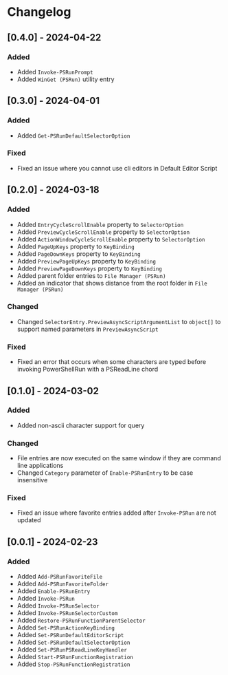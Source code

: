 # Changelog

## [0.4.0] - 2024-04-22

### Added

- Added `Invoke-PSRunPrompt`
- Added `WinGet (PSRun)` utility entry

## [0.3.0] - 2024-04-01

### Added

- Added `Get-PSRunDefaultSelectorOption`

### Fixed

- Fixed an issue where you cannot use cli editors in Default Editor Script

## [0.2.0] - 2024-03-18

### Added

- Added `EntryCycleScrollEnable` property to `SelectorOption`
- Added `PreviewCycleScrollEnable` property to `SelectorOption`
- Added `ActionWindowCycleScrollEnable` property to `SelectorOption`
- Added `PageUpKeys` property to `KeyBinding`
- Added `PageDownKeys` property to `KeyBinding`
- Added `PreviewPageUpKeys` property to `KeyBinding`
- Added `PreviewPageDownKeys` property to `KeyBinding`
- Added parent folder entries to `File Manager (PSRun)`
- Added an indicator that shows distance from the root folder in `File Manager (PSRun)`

### Changed

- Changed `SelectorEntry.PreviewAsyncScriptArgumentList` to `object[]` to support named parameters in `PreviewAsyncScript`

### Fixed

- Fixed an error that occurs when some characters are typed before invoking PowerShellRun with a PSReadLine chord

## [0.1.0] - 2024-03-02

### Added

- Added non-ascii character support for query

### Changed

- File entries are now executed on the same window if they are command line applications
- Changed `Category` parameter of `Enable-PSRunEntry` to be case insensitive

### Fixed

- Fixed an issue where favorite entries added after `Invoke-PSRun` are not updated

## [0.0.1] - 2024-02-23

### Added

- Added `Add-PSRunFavoriteFile`
- Added `Add-PSRunFavoriteFolder`
- Added `Enable-PSRunEntry`
- Added `Invoke-PSRun`
- Added `Invoke-PSRunSelector`
- Added `Invoke-PSRunSelectorCustom`
- Added `Restore-PSRunFunctionParentSelector`
- Added `Set-PSRunActionKeyBinding`
- Added `Set-PSRunDefaultEditorScript`
- Added `Set-PSRunDefaultSelectorOption`
- Added `Set-PSRunPSReadLineKeyHandler`
- Added `Start-PSRunFunctionRegistration`
- Added `Stop-PSRunFunctionRegistration`
